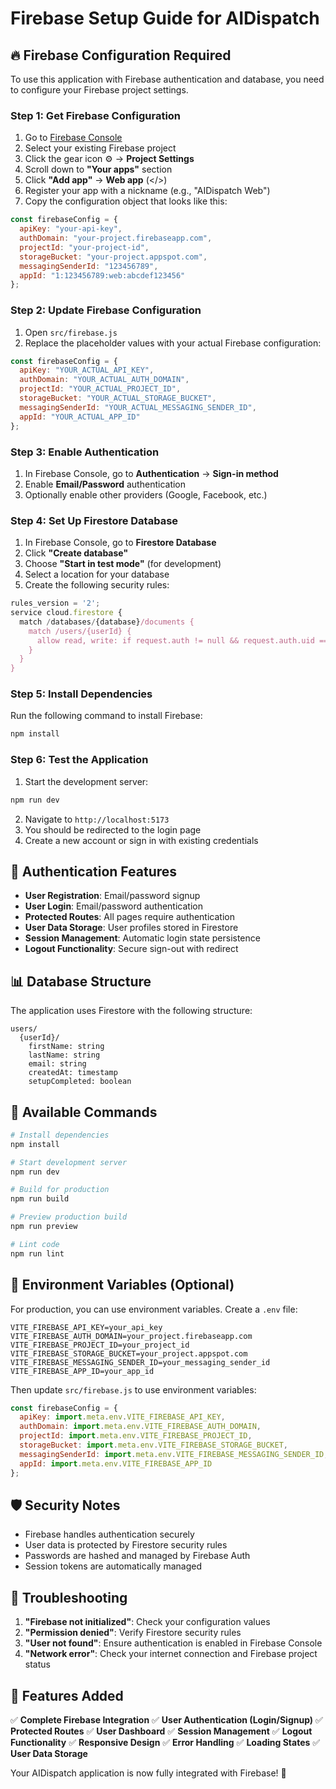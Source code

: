 # Firebase Setup Guide for AIDispatch

## 🔥 Firebase Configuration Required

To use this application with Firebase authentication and database, you need to configure your Firebase project settings.

### Step 1: Get Firebase Configuration

1. Go to [Firebase Console](https://console.firebase.google.com/)
2. Select your existing Firebase project
3. Click the gear icon ⚙️ → **Project Settings**
4. Scroll down to **"Your apps"** section
5. Click **"Add app"** → **Web app** (</>)
6. Register your app with a nickname (e.g., "AIDispatch Web")
7. Copy the configuration object that looks like this:

```javascript
const firebaseConfig = {
  apiKey: "your-api-key",
  authDomain: "your-project.firebaseapp.com",
  projectId: "your-project-id",
  storageBucket: "your-project.appspot.com",
  messagingSenderId: "123456789",
  appId: "1:123456789:web:abcdef123456"
};
```

### Step 2: Update Firebase Configuration

1. Open `src/firebase.js`
2. Replace the placeholder values with your actual Firebase configuration:

```javascript
const firebaseConfig = {
  apiKey: "YOUR_ACTUAL_API_KEY",
  authDomain: "YOUR_ACTUAL_AUTH_DOMAIN",
  projectId: "YOUR_ACTUAL_PROJECT_ID",
  storageBucket: "YOUR_ACTUAL_STORAGE_BUCKET",
  messagingSenderId: "YOUR_ACTUAL_MESSAGING_SENDER_ID",
  appId: "YOUR_ACTUAL_APP_ID"
};
```

### Step 3: Enable Authentication

1. In Firebase Console, go to **Authentication** → **Sign-in method**
2. Enable **Email/Password** authentication
3. Optionally enable other providers (Google, Facebook, etc.)

### Step 4: Set Up Firestore Database

1. In Firebase Console, go to **Firestore Database**
2. Click **"Create database"**
3. Choose **"Start in test mode"** (for development)
4. Select a location for your database
5. Create the following security rules:

```javascript
rules_version = '2';
service cloud.firestore {
  match /databases/{database}/documents {
    match /users/{userId} {
      allow read, write: if request.auth != null && request.auth.uid == userId;
    }
  }
}
```

### Step 5: Install Dependencies

Run the following command to install Firebase:

```bash
npm install
```

### Step 6: Test the Application

1. Start the development server:
```bash
npm run dev
```

2. Navigate to `http://localhost:5173`
3. You should be redirected to the login page
4. Create a new account or sign in with existing credentials

## 🔐 Authentication Features

- **User Registration**: Email/password signup
- **User Login**: Email/password authentication
- **Protected Routes**: All pages require authentication
- **User Data Storage**: User profiles stored in Firestore
- **Session Management**: Automatic login state persistence
- **Logout Functionality**: Secure sign-out with redirect

## 📊 Database Structure

The application uses Firestore with the following structure:

```
users/
  {userId}/
    firstName: string
    lastName: string
    email: string
    createdAt: timestamp
    setupCompleted: boolean
```

## 🚀 Available Commands

```bash
# Install dependencies
npm install

# Start development server
npm run dev

# Build for production
npm run build

# Preview production build
npm run preview

# Lint code
npm run lint
```

## 🔧 Environment Variables (Optional)

For production, you can use environment variables. Create a `.env` file:

```env
VITE_FIREBASE_API_KEY=your_api_key
VITE_FIREBASE_AUTH_DOMAIN=your_project.firebaseapp.com
VITE_FIREBASE_PROJECT_ID=your_project_id
VITE_FIREBASE_STORAGE_BUCKET=your_project.appspot.com
VITE_FIREBASE_MESSAGING_SENDER_ID=your_messaging_sender_id
VITE_FIREBASE_APP_ID=your_app_id
```

Then update `src/firebase.js` to use environment variables:

```javascript
const firebaseConfig = {
  apiKey: import.meta.env.VITE_FIREBASE_API_KEY,
  authDomain: import.meta.env.VITE_FIREBASE_AUTH_DOMAIN,
  projectId: import.meta.env.VITE_FIREBASE_PROJECT_ID,
  storageBucket: import.meta.env.VITE_FIREBASE_STORAGE_BUCKET,
  messagingSenderId: import.meta.env.VITE_FIREBASE_MESSAGING_SENDER_ID,
  appId: import.meta.env.VITE_FIREBASE_APP_ID
};
```

## 🛡️ Security Notes

- Firebase handles authentication securely
- User data is protected by Firestore security rules
- Passwords are hashed and managed by Firebase Auth
- Session tokens are automatically managed

## 🐛 Troubleshooting

1. **"Firebase not initialized"**: Check your configuration values
2. **"Permission denied"**: Verify Firestore security rules
3. **"User not found"**: Ensure authentication is enabled in Firebase Console
4. **"Network error"**: Check your internet connection and Firebase project status

## 📱 Features Added

✅ **Complete Firebase Integration**
✅ **User Authentication (Login/Signup)**
✅ **Protected Routes**
✅ **User Dashboard**
✅ **Session Management**
✅ **Logout Functionality**
✅ **Responsive Design**
✅ **Error Handling**
✅ **Loading States**
✅ **User Data Storage**

Your AIDispatch application is now fully integrated with Firebase! 🎉 